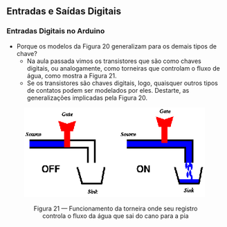 ## Entradas e Saídas Digitais

<div class="small">

### Entradas Digitais no Arduino

- Porque os modelos da Figura 20 generalizam para os demais tipos de chave?
    - Na aula passada vimos os transistores que são como chaves digitais, ou analogamente, como torneiras que controlam o fluxo de água, como mostra a Figura 21.
    - Se os transistores são chaves digitais, logo, quaisquer outros tipos de contatos podem ser modelados por eles. Destarte, as generalizações implicadas pela Figura 20.

<figure>

<!-- _class: transparent -->
![centered-img](./img/torneira.png)

<figcaption style="text-align: center;">Figura 21 — Funcionamento da torneira onde seu registro controla o fluxo da água que sai do cano para a pia</figcaption>
</figure>

</div>
